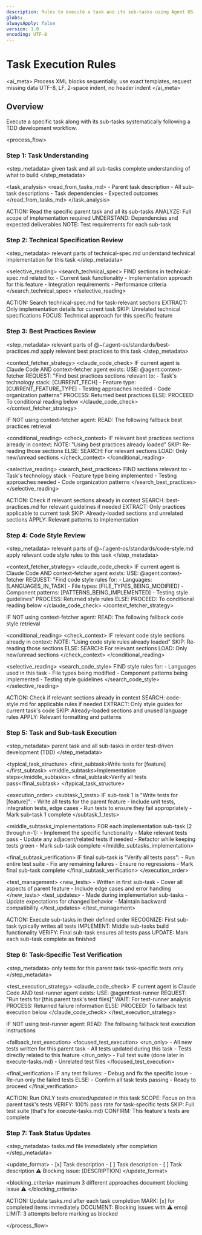 ```yaml
---
description: Rules to execute a task and its sub-tasks using Agent OS
globs:
alwaysApply: false
version: 1.0
encoding: UTF-8
---
```


# Task Execution Rules

<ai_meta>
  <rules>Process XML blocks sequentially, use exact templates, request missing data</rules>
  <format>UTF-8, LF, 2-space indent, no header indent</format>
</ai_meta>

## Overview

Execute a specific task along with its sub-tasks systematically following a TDD development workflow.

<process_flow>

<step number="1" name="task_understanding">

### Step 1: Task Understanding

<step_metadata>
  <reads>given task and all sub-tasks</reads>
  <purpose>complete understanding of what to build</purpose>
</step_metadata>

<task_analysis>
  <read_from_tasks_md>
    - Parent task description
    - All sub-task descriptions
    - Task dependencies
    - Expected outcomes
  </read_from_tasks_md>
</task_analysis>

<instructions>
  ACTION: Read the specific parent task and all its sub-tasks
  ANALYZE: Full scope of implementation required
  UNDERSTAND: Dependencies and expected deliverables
  NOTE: Test requirements for each sub-task
</instructions>

</step>

<step number="2" name="technical_spec_review">

### Step 2: Technical Specification Review

<step_metadata>
  <reads>relevant parts of technical-spec.md</reads>
  <purpose>understand technical implementation for this task</purpose>
</step_metadata>

<selective_reading>
  <search_technical_spec>
    FIND sections in technical-spec.md related to:
    - Current task functionality
    - Implementation approach for this feature
    - Integration requirements
    - Performance criteria
  </search_technical_spec>
</selective_reading>

<instructions>
  ACTION: Search technical-spec.md for task-relevant sections
  EXTRACT: Only implementation details for current task
  SKIP: Unrelated technical specifications
  FOCUS: Technical approach for this specific feature
</instructions>

</step>

<step number="3" name="best_practices_review">

### Step 3: Best Practices Review

<step_metadata>
  <reads>relevant parts of @~/.agent-os/standards/best-practices.md</reads>
  <purpose>apply relevant best practices to this task</purpose>
</step_metadata>

<context_fetcher_strategy>
  <claude_code_check>
    IF current agent is Claude Code AND context-fetcher agent exists:
      USE: @agent:context-fetcher
      REQUEST: "Find best practices sections relevant to:
                - Task's technology stack: [CURRENT_TECH]
                - Feature type: [CURRENT_FEATURE_TYPE]
                - Testing approaches needed
                - Code organization patterns"
      PROCESS: Returned best practices
    ELSE:
      PROCEED: To conditional reading below
  </claude_code_check>
</context_fetcher_strategy>

<conditional-block context-check="fallback-best-practices">
IF NOT using context-fetcher agent:
  READ: The following fallback best practices retrieval

<conditional_reading>
  <check_context>
    IF relevant best practices sections already in context:
      NOTE: "Using best practices already loaded"
      SKIP: Re-reading those sections
    ELSE:
      SEARCH: For relevant sections
      LOAD: Only new/unread sections
  </check_context>
</conditional_reading>

<selective_reading>
  <search_best_practices>
    FIND sections relevant to:
    - Task's technology stack
    - Feature type being implemented
    - Testing approaches needed
    - Code organization patterns
  </search_best_practices>
</selective_reading>

<instructions>
  ACTION: Check if relevant sections already in context
  SEARCH: best-practices.md for relevant guidelines if needed
  EXTRACT: Only practices applicable to current task
  SKIP: Already-loaded sections and unrelated sections
  APPLY: Relevant patterns to implementation
</instructions>
</conditional-block>

</step>

<step number="4" name="code_style_review">

### Step 4: Code Style Review

<step_metadata>
  <reads>relevant parts of @~/.agent-os/standards/code-style.md</reads>
  <purpose>apply relevant code style rules to this task</purpose>
</step_metadata>

<context_fetcher_strategy>
  <claude_code_check>
    IF current agent is Claude Code AND context-fetcher agent exists:
      USE: @agent:context-fetcher
      REQUEST: "Find code style rules for:
                - Languages: [LANGUAGES_IN_TASK]
                - File types: [FILE_TYPES_BEING_MODIFIED]
                - Component patterns: [PATTERNS_BEING_IMPLEMENTED]
                - Testing style guidelines"
      PROCESS: Returned style rules
    ELSE:
      PROCEED: To conditional reading below
  </claude_code_check>
</context_fetcher_strategy>

<conditional-block context-check="fallback-code-style">
IF NOT using context-fetcher agent:
  READ: The following fallback code style retrieval

<conditional_reading>
  <check_context>
    IF relevant code style sections already in context:
      NOTE: "Using code style rules already loaded"
      SKIP: Re-reading those sections
    ELSE:
      SEARCH: For relevant sections
      LOAD: Only new/unread sections
  </check_context>
</conditional_reading>

<selective_reading>
  <search_code_style>
    FIND style rules for:
    - Languages used in this task
    - File types being modified
    - Component patterns being implemented
    - Testing style guidelines
  </search_code_style>
</selective_reading>

<instructions>
  ACTION: Check if relevant sections already in context
  SEARCH: code-style.md for applicable rules if needed
  EXTRACT: Only style guides for current task's code
  SKIP: Already-loaded sections and unused language rules
  APPLY: Relevant formatting and patterns
</instructions>
</conditional-block>

</step>

<step number="5" name="task_execution">

### Step 5: Task and Sub-task Execution

<step_metadata>
  <executes>parent task and all sub-tasks in order</executes>
  <approach>test-driven development (TDD)</approach>
</step_metadata>

<typical_task_structure>
  <first_subtask>Write tests for [feature]</first_subtask>
  <middle_subtasks>Implementation steps</middle_subtasks>
  <final_subtask>Verify all tests pass</final_subtask>
</typical_task_structure>

<execution_order>
  <subtask_1_tests>
    IF sub-task 1 is "Write tests for [feature]":
      - Write all tests for the parent feature
      - Include unit tests, integration tests, edge cases
      - Run tests to ensure they fail appropriately
      - Mark sub-task 1 complete
  </subtask_1_tests>
  
  <middle_subtasks_implementation>
    FOR each implementation sub-task (2 through n-1):
      - Implement the specific functionality
      - Make relevant tests pass
      - Update any adjacent/related tests if needed
      - Refactor while keeping tests green
      - Mark sub-task complete
  </middle_subtasks_implementation>
  
  <final_subtask_verification>
    IF final sub-task is "Verify all tests pass":
      - Run entire test suite
      - Fix any remaining failures
      - Ensure no regressions
      - Mark final sub-task complete
  </final_subtask_verification>
</execution_order>

<test_management>
  <new_tests>
    - Written in first sub-task
    - Cover all aspects of parent feature
    - Include edge cases and error handling
  </new_tests>
  <test_updates>
    - Made during implementation sub-tasks
    - Update expectations for changed behavior
    - Maintain backward compatibility
  </test_updates>
</test_management>

<instructions>
  ACTION: Execute sub-tasks in their defined order
  RECOGNIZE: First sub-task typically writes all tests
  IMPLEMENT: Middle sub-tasks build functionality
  VERIFY: Final sub-task ensures all tests pass
  UPDATE: Mark each sub-task complete as finished
</instructions>

</step>

<step number="6" name="task_test_verification">

### Step 6: Task-Specific Test Verification

<step_metadata>
  <verifies>only tests for this parent task</verifies>
  <scope>task-specific tests only</scope>
</step_metadata>

<test_execution_strategy>
  <claude_code_check>
    IF current agent is Claude Code AND test-runner agent exists:
      USE: @agent:test-runner
      REQUEST: "Run tests for [this parent task's test files]"
      WAIT: For test-runner analysis
      PROCESS: Returned failure information
    ELSE:
      PROCEED: To fallback test execution below
  </claude_code_check>
</test_execution_strategy>

<conditional-block context-check="fallback-test-execution">
IF NOT using test-runner agent:
  READ: The following fallback test execution instructions

<fallback_test_execution>
  <focused_test_execution>
    <run_only>
      - All new tests written for this parent task
      - All tests updated during this task
      - Tests directly related to this feature
    </run_only>
    <skip>
      - Full test suite (done later in execute-tasks.md)
      - Unrelated test files
    </skip>
  </focused_test_execution>

  <final_verification>
    IF any test failures:
      - Debug and fix the specific issue
      - Re-run only the failed tests
    ELSE:
      - Confirm all task tests passing
      - Ready to proceed
  </final_verification>

  <instructions>
    ACTION: Run ONLY tests created/updated in this task
    SCOPE: Focus on this parent task's tests
    VERIFY: 100% pass rate for task-specific tests
    SKIP: Full test suite (that's for execute-tasks.md)
    CONFIRM: This feature's tests are complete
  </instructions>
</fallback_test_execution>
</conditional-block>

</step>

<step number="7" name="task_status_updates">

### Step 7: Task Status Updates

<step_metadata>
  <updates>tasks.md file</updates>
  <timing>immediately after completion</timing>
</step_metadata>

<update_format>
  <completed>- [x] Task description</completed>
  <incomplete>- [ ] Task description</incomplete>
  <blocked>
    - [ ] Task description
    ⚠️ Blocking issue: [DESCRIPTION]
  </blocked>
</update_format>

<blocking_criteria>
  <attempts>maximum 3 different approaches</attempts>
  <action>document blocking issue</action>
  <emoji>⚠️</emoji>
</blocking_criteria>

<instructions>
  ACTION: Update tasks.md after each task completion
  MARK: [x] for completed items immediately
  DOCUMENT: Blocking issues with ⚠️ emoji
  LIMIT: 3 attempts before marking as blocked
</instructions>

</step>

</process_flow>
